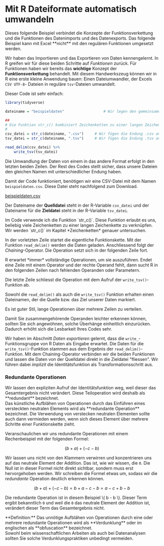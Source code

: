 # Mit R Dateiformate automatisch umwandeln

<p class="alert alert-info" markdown="1">
Dieses folgende Beispiel verbindet die Konzepte der Funktionsverkettung und die Funktionen des Datenimports und des Datenexports. Das folgende Beispiel kann mit Excel **nicht** mit den regulären Funktionen umgesetzt werden. 
</p>

Wir haben das Importieren und das Exportieren von Daten kennengelernt. In R greifen wir für diese beiden Schritte auf *Funktionen* zurück. Für Funktionen haben wir bereits das **wichtige** Konzept der **Funktionsverkettung** behandelt. Mit diesem Handwerkszeug können wir in R eine erste kleine Anwendung bauen: Einen Dateiumwandler, der Excels `CSV UTF-8`- Dateien in reguläre `tsv`-Dateien umwandelt.

Dieser Code ist sehr einfach: 

```R
library(tidyverse)

dateiname = "beispieldaten"                  # Wir legen den gemeinsamen Dateinamen fest

##
# Die Funktion str_c() kombiniert Zeichenketten zu einer langen Zeichenkette.
#
csv_datei = str_c(dateiname, ".csv")     # Wir fügen die Endung .csv an den Dateinamen an
tsv_datei = str_c(dateiname, ".tsv")     # Wir fügen die Endung .tsv an den Dateinamen an

read_delim(csv_datei) %>% 
    write_tsv(tsv_datei)
```

Die Umwandlung der Daten von einem in das andere Format erfolgt in den letzten beiden Zeilen. Der Rest des Codes stellt sicher, dass unsere Dateien den gleichen Namen mit unterschiedlicher Endung haben. 

Damit der Code funktioniert, benötigen wir eine CSV-Datei mit dem Namen `beispieldaten.csv`. Diese Datei steht nachfolgend zum Download. 

<a class="btn btn-primary" href="https://github.com/dxiai/ct-resourcen/blob/main/beispiele/beispieldaten.csv?raw=true" download>
<i class="fa fa-lg fa-download"></i> beispieldaten.csv
</a>

Der Dateiname der **Quelldatei** steht in der R-Variable `csv_datei` und der Dateiname für die **Zieldatei** steht in der R-Variable `tsv_datei`. 

<p class="alert alert-info" markdown="1">
Im Code verwende ich die Funktion `str_c()`. Diese Funktion erlaubt es uns, beliebig viele Zeichenketten zu einer langen Zeichenkette zu verknüpfen. Wir werden `str_c()` im Kapitel *Zeichenketten* genauer untersuchen. 
</p> 

In der vorletzten Zeile startet die eigentliche Funktionskette. Mit der Funktion `read_delim()`  werden die Daten geladen. Anschliessend folgt der *Chaining*-Operator. Die Operation setzt sich in der folgenden Zeile fort. 

<div class="alert alert-info" markdown="1">
R erwartet *immer* vollständige Operationen, um sie auszuführen. Endet eine Zeile mit einem Operator und der rechte Operand fehlt, dann sucht R in den folgenden Zeilen nach fehlenden Operanden oder Parametern. 
</div>

Die letzte Zeile schliesst die Operation mit dem Aufruf der `write_tsv()`-Funktion ab. 

Sowohl die `read_delim()` als auch die `write_tsv()` Funktion erhalten einen Dateinamen, der die Quelle bzw. das Ziel unserer Daten markiert. 

<div class="alert alert-success" markdown="1">
Es ist guter Stil, lange Operationen über mehrere Zeilen zu verteilen. 

Damit Sie zusammengehörende Operanden leichter erkennen können, sollten Sie sich angewöhnen, solche Überhänge einheitlich einzurücken. Dadurch erhöht sich die Lesbarkeit Ihres Codes sehr. 
</div>

Wir haben im Abschnitt *Daten exportieren* gelernt, dass die `write_`-Funktionsgruppe von R Daten als Eingabe erwartet. Die Daten für die `write_tsv()`-Funktion stammen aus dem Ergebnis der `read_delim()`-Funktion. Mit dem Chaining-Operator verbinden wir die beiden Funktionen und lassen die Daten von der Quelldatei direkt in die Zieldatei "fliessen". Wir führen dabei *implizit* die Identitätsfunktion als Transformationsschritt aus. 

### Redundante Operationen

<div class="alert alert-primary" markdown="1">
Wir lassen den expliziten Aufruf der Identitätsfunktion weg, weil dieser das Gesamtergebnis nicht verändert. Diese Teiloperation wird deshalb als **redundant** bezeichnet. 
</div>

<div class="alert alert-warning" markdown="1">
Das künstliche Aufblähen von Operationen durch das Einführen eines versteckten neutralen Elements wird als **redundante Operation** bezeichnet. Die Verwendung von verstecken neutralen Elementen sollte auch dann vermieden werden, wenn sich  dieses Element über mehrere Schritte einer Funktionskette zieht.
</div>

Veranschaulichen wir uns redundante Operationen mit einem Rechenbeispiel mit der folgenden Formel: 

$$ 
(b + a) + (- c - b)
$$

Wir lassen uns nicht von den Klammern verwirren und konzentrieren uns auf das neutrale Element der Addition. Das ist, wie wir wissen, die `0`. Die Null ist in dieser Formel nicht direkt sichtbar, sondern muss erst hervorgehoben werden. Wir schreiben die Formel etwas um, sodass wir die *redundante* Operation deutlich erkennen können.

$$
(b + a) + (-c - b) = b + a - c - b = a - c + b - b
$$

Die redundante Operation ist in diesem Beispiel \\( b - b \\). Dieser Term ergibt bekanntlich `0` und weil die `0` das neutrale Element der Addition ist, verändert dieser Term das Gesamtergebnis nicht. 

<div class="alert alert-primary" markdown="1">
**Definition:** Das unnötige Aufblähen von Operationen durch eine oder mehrere redundante Operationen wird als **Verdunklung** oder im englischen als **obfuscation** bezeichnet. 
</div> 

<div class="alert alert-success" markdown="1">
Sowohl beim wissenschaftlichen Arbeiten als auch bei Datenanalysen sollten Sie solche Verdunklungspraktiken unbedingt vermeiden. 
</div>
 